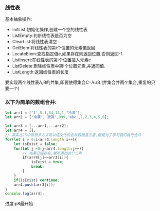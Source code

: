 ### 线性表

基本抽象操作:

* InitList:初始化操作,创建一个空的线性表
* ListEmpty:判断线性表是否为空
* ClearList:将线性表清空
* GetElem:将线性表的第i个位置的元素值返回
* LocateElem:查找指定值e,如果存在则返回位置,否则返回-1.
* ListInsert:在线性表的第i个位置插入元素e
* ListDelete:删除线性表中第i个位置元素,并返回值.
* ListLength:返回线性表的长度

要实现两个线性表A,B的并集,即要使得集合C=A∪B.(并集合并两个集合,重复的只要一个)


### 以下为简单的数组合并:

```javascript
let arr1 = ['1',5,1,34,14,1,"冷漠"];
let arr2 = ['冷漠','寂寞',999,'abc',1,2,3,4,5,6];

let arr3 = [...arr1,...arr2];
let arr4 = [];
// 其实在JS中有很多方式可以语义化的合并数组且去重,但是为了学习我们自行合并
for(let i = 0;i<arr3.length;i++){
    let isExist = false;
    for(let j =0;j<arr4.length;j++){
        // 如果已经存在,就不添加这个元素
        if(arr4[j]==arr3[i]){
            isExist = true;
            break;
        }
    }
    if(isExist) continue;
    arr4.push(arr3[i]);
}
console.log(arr4);
```


进度:p8最开始
